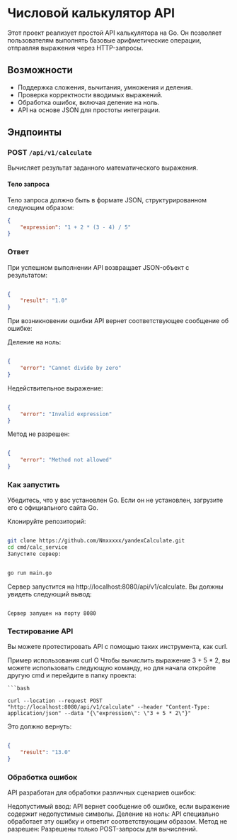# Числовой калькулятор API

Этот проект реализует простой API калькулятора на Go. Он позволяет пользователям выполнять базовые арифметические операции, отправляя выражения через HTTP-запросы.

## Возможности

- Поддержка сложения, вычитания, умножения и деления.
- Проверка корректности вводимых выражений.
- Обработка ошибок, включая деление на ноль.
- API на основе JSON для простоты интеграции.

## Эндпоинты

### POST `/api/v1/calculate`

Вычисляет результат заданного математического выражения.

#### Тело запроса

Тело запроса должно быть в формате JSON, структурированном следующим образом:

```json
{
    "expression": "1 + 2 * (3 - 4) / 5"
}
```
### Ответ
При успешном выполнении API возвращает JSON-объект с результатом:

```json

{
    "result": "1.0"
}
```
При возникновении ошибки API вернет соответствующее сообщение об ошибке:

Деление на ноль:
```json

{
    "error": "Cannot divide by zero"
}
```
Недействительное выражение:
```json

{
    "error": "Invalid expression"
}
```
Метод не разрешен:
```json

{
    "error": "Method not allowed"
} 
```

### Как запустить
Убедитесь, что у вас установлен Go. Если он не установлен, загрузите его с официального сайта Go.

Клонируйте репозиторий:

```bash

git clone https://github.com/Nmxxxxx/yandexCalculate.git
cd cmd/calc_service
Запустите сервер:
```
```bash

go run main.go
```
Сервер запустится на http://localhost:8080/api/v1/calculate. Вы должны увидеть следующий вывод:


```text

Сервер запущен на порту 8080
```

### Тестирование API
Вы можете протестировать API с помощью таких инструмента, как curl.

Пример использования curl
О
Чтобы вычислить выражение 3 + 5 * 2, вы можете использовать следующую команду, но для начала откройте другую cmd и перейдите в папку проекта:
```
```bash

curl --location --request POST "http://localhost:8080/api/v1/calculate" --header "Content-Type: application/json" --data "{\"expression\": \"3 + 5 * 2\"}"
```
Это должно вернуть:

```json

{
    "result": "13.0"
}
```
### Обработка ошибок
API разработан для обработки различных сценариев ошибок:

Недопустимый ввод: API вернет сообщение об ошибке, если выражение содержит недопустимые символы.
Деление на ноль: API специально обработает эту ошибку и ответит соответствующим образом.
Метод не разрешен: Разрешены только POST-запросы для вычислений.
